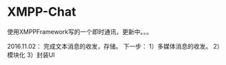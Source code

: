 # XMPP-Chat
使用XMPPFramework写的一个即时通讯，更新中。。。

2016.11.02： 完成文本消息的收发，存储。
下一步：
    1）多媒体消息的收发。
    2）模块化
    3）封装UI
